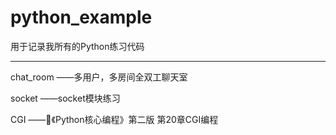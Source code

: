 # python_example
用于记录我所有的Python练习代码

---
chat_room ——多用户，多房间全双工聊天室

socket ——socket模块练习

CGI ——《Python核心编程》第二版 第20章CGI编程


